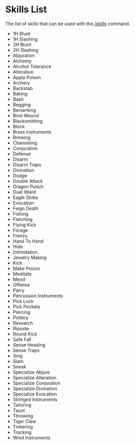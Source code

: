 # Skills List

The list of skills that can be used with the [/skills](../commands/skills.md) command.

* 1H Blunt
* 1H Slashing
* 2H Blunt
* 2H Slashing
* Abjuration
* Alchemy
* Alcohol Tolerance
* Alteration
* Apply Poison
* Archery
* Backstab
* Baking
* Bash
* Begging
* Berserking
* Bind Wound
* Blacksmithing
* Block
* Brass Instruments
* Brewing
* Channeling
* Conjuration
* Defense
* Disarm
* Disarm Traps
* Divination
* Dodge
* Double Attack
* Dragon Punch
* Duel Wield
* Eagle Strike
* Evocation
* Feign Death
* Fishing
* Fletching
* Flying Kick
* Forage
* Frenzy
* Hand To Hand
* Hide
* Intimidation
* Jewelry Making
* Kick
* Make Poison
* Meditate
* Mend
* Offense
* Parry
* Percussion Instruments
* Pick Lock
* Pick Pockets
* Piercing
* Pottery
* Research
* Riposte
* Round Kick
* Safe Fall
* Sense Heading
* Sense Traps
* Sing
* Slam
* Sneak
* Specialize Abjure
* Specialize Alteration
* Specialize Conjuration
* Specialize Divination
* Specialize Evocation
* Stringed Instruments
* Tailoring
* Taunt
* Throwing
* Tiger Claw
* Tinkering
* Tracking
* Wind Instruments

